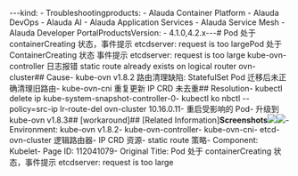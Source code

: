 ---kind:   - Troubleshootingproducts:    - Alauda Container Platform   - Alauda DevOps   - Alauda AI   - Alauda Application Services   - Alauda Service Mesh   - Alauda Developer PortalProductsVersion:   - 4.1.0,4.2.x---<!-- A type of document that involves encountering a fault, diag...it, performing root cause analysis, and providing solutions. --># Pod 处于 containerCreating 状态，事件提示 etcdserver: request is too largePod 处于 ContainerCreating 状态 事件提示 etcdserver: request is too large kube-ovn-controller 日志报错 static route already exists on logical router ovn-cluster## Cause- kube-ovn v1.8.2 路由清理缺陷: StatefulSet Pod 迁移后未正确清理旧路由- kube-ovn-cni 重复更新 IP CRD 未去重## Resolution- kubectl delete ip kube-system-snapshot-controller-0- kubectl ko nbctl --policy=src-ip lr-route-del ovn-cluster 10.16.0.11- 重启受影响的 Pod- 升级到 kube-ovn v1.8.3## [workaround]## [Related Information]**Screenshots**![](assets/pod-chu-yu-containercreating-zhuang-tai-shi-jian-ti-shi-etcdserver-request-is-to/image2022-3-24_13-35-43.png)![](assets/pod-chu-yu-containercreating-zhuang-tai-shi-jian-ti-shi-etcdserver-request-is-to/image2022-3-24_13-36-32.png)- Environment: kube-ovn v1.8.2- kube-ovn-controller- kube-ovn-cni- etcd- ovn-cluster 逻辑路由器- IP CRD 资源- static route 策略- Component: Kubelet- Page ID: 112041079- Original Title: Pod 处于 containerCreating 状态，事件提示 etcdserver: request is too large